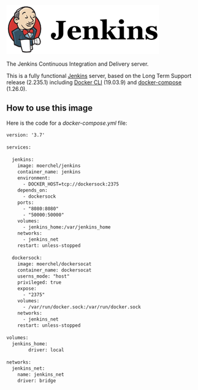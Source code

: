![Jenkins](https://raw.githubusercontent.com/docker-library/docs/3ab4dafb41dd0e959ff9322b3c50af2519af6d85/jenkins/logo.png)

The Jenkins Continuous Integration and Delivery server.

This is a fully functional [Jenkins](http://jenkins.io/) server, based on the Long Term Support release (2.235.1) including [Docker CLI](https://download.docker.com/linux/static/stable/x86_64/) (19.03.9) and [docker-compose](https://github.com/docker/compose/releases) (1.26.0).

## How to use this image
Here is the code for a *docker-compose.yml* file:

~~~~
version: '3.7'

services:

  jenkins:
    image: moerchel/jenkins
    container_name: jenkins
    environment:
      - DOCKER_HOST=tcp://dockersock:2375
    depends_on:
      - dockersock
    ports:
      - "8080:8080"
      - "50000:50000"
    volumes:
      - jenkins_home:/var/jenkins_home
    networks:
      - jenkins_net
    restart: unless-stopped

  dockersock:
    image: moerchel/dockersocat
    container_name: dockersocat
    userns_mode: "host"
    privileged: true
    expose:
      - "2375"
    volumes:
      - /var/run/docker.sock:/var/run/docker.sock
    networks:
      - jenkins_net
    restart: unless-stopped

volumes:
  jenkins_home:
        driver: local

networks:
  jenkins_net:
    name: jenkins_net
    driver: bridge
~~~~
